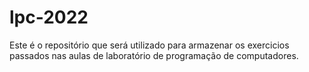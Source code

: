 # lpc-2022
Este é o repositório que será utilizado para armazenar os exercicios passados nas aulas de laboratório de programação de computadores.
